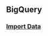 
## BigQuery

### [Import Data](https://cloud.google.com/bigquery/docs/loading-data#choosing_a_data_ingestion_method)
